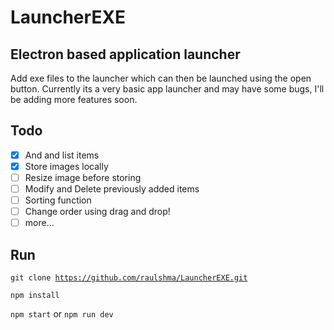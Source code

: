# LauncherEXE

## Electron based application launcher

Add exe files to the launcher which can then be launched using the open button. Currently its a very basic app launcher and may have some bugs, I'll be adding more features soon.

## Todo

- [x] And and list items
- [x] Store images locally
- [ ] Resize image before storing
- [ ] Modify and Delete previously added items
- [ ] Sorting function
- [ ] Change order using drag and drop!
- [ ] more...

## Run

<code>git clone https://github.com/raulshma/LauncherEXE.git</code>

<code>npm install</code>

<code>npm start</code> or <code>npm run dev</code>
